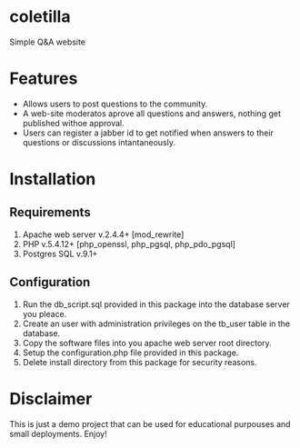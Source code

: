 # coletilla

Simple Q&amp;A website

# Features

  - Allows users to post questions to the community.
  - A web-site moderatos aprove all questions and answers, nothing get published withoe approval.
  - Users can register a jabber id to get notified when answers to their questions or discussions intantaneously.

# Installation

## Requirements
  1. Apache web server v.2.4.4+ [mod_rewrite]
  2. PHP v.5.4.12+ [php_openssl, php_pgsql, php_pdo_pgsql]
  3. Postgres SQL v.9.1+

## Configuration
  1. Run the db_script.sql provided in this package into the database server you pleace.
  2. Create an user with administration privileges on the tb_user table in the database.
  3. Copy the software files into you apache web server root directory.
  4. Setup the configuration.php file provided in this package.
  5. Delete install directory from this package for security reasons.

# Disclaimer

This is just a demo project that can be used for educational purpouses and small deployments. Enjoy!
